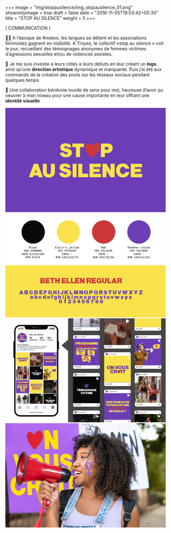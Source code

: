 +++
image = "img/stopausilence/img_stopausilence_01.png"
showonlyimage = true
draft = false
date = "2016-11-05T19:53:42+05:30"
title = "STOP AU SILENCE"
weight = 5
+++


[ COMMUNICATION ]
<!--more-->

👊🏻 A l’époque de #metoo, les langues se délient et les associations féministes gagnent en visibilité. A Troyes, le collectif «stop au silence » voit le jour, recueillant des témoignages anonymes de femmes victimes d’agressions sexuelles et/ou de violences sexistes. 

📌 Je me suis investie à leurs côtés à leurs débuts en leur créant un **logo**, ainsi qu’une **direction artistique** dynamique et marquante. Puis j’ai été aux commande de la création des posts sur les réseaux sociaux pendant quelques temps.

💜 Une collaboration bénévole lourde de sens pour moi, heureuse d’avoir pu oeuvrer à mon niveau pour une cause importante en leur offrant une **identité visuelle**

![This is me][1]
![This is me][2]
![This is me][3]
![This is me][4]

[1]: /img/stopausilence/img_stopausilence_01.png
[2]: /img/stopausilence/img_stopausilence_02.png
[3]: /img/stopausilence/img_stopausilence_03.png
[4]: /img/stopausilence/img_stopausilence_04.png